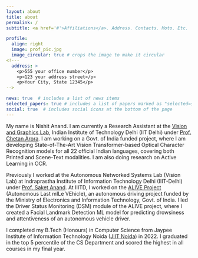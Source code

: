 ```yaml
---
layout: about
title: about
permalink: /
subtitle: <a href='#'>Affiliations</a>. Address. Contacts. Moto. Etc.

profile:
  align: right
  image: prof_pic.jpg
  image_circular: true # crops the image to make it circular
<!---
  address: >
    <p>555 your office number</p>
    <p>123 your address street</p>
    <p>Your City, State 12345</p>
-->

news: true  # includes a list of news items
selected_papers: true # includes a list of papers marked as "selected={true}"
social: true  # includes social icons at the bottom of the page
---
```


My name is Nishit Anand. I am currently a Research Assistant at the [Vision and Graphics Lab](https://vision-iitd.github.io/), Indian Institute of Technology Delhi (IIT Delhi) under [Prof. Chetan Arora](https://www.cse.iitd.ac.in/~chetan/). I am working on a Govt. of India funded project, where I am developing State-of-The-Art Vision Transformer-based Optical Character Recognition models for all 22 official Indian languages, covering both Printed and Scene-Text modalities. I am also doing research on Active Learning in OCR. 

Previously I worked at the Autonomous Networked Systems Lab (Vision Lab) at Indraprastha Institute of Information Technology Delhi (IIIT-Delhi) under [Prof. Saket Anand](https://www.iiitd.ac.in/anands). At IIITD, I worked on the [ALIVE Project](https://sites.google.com/iiitd.ac.in/iiitd-alive/home) (Autonomous Last mILe VEhicle), an autonomous driving project funded by the Ministry of Electronics and Information Technology, Govt. of India. I led the Driver Status Monitoring (DSM) module of the ALIVE project, where I  created a Facial Landmark Detection ML model for predicting drowsiness and attentiveness of an autonomous vehicle driver. 

I completed my B.Tech (Honours) in Computer Science from Jaypee Institute of Information Technology Noida ([JIIT Noida](https://www.jiit.ac.in/)) in 2022. I graduated in the top 5 percentile of the CS Department and scored the highest in all courses in my final year.

<!---
Write your biography here. Tell the world about yourself. Link to your favorite [subreddit](http://reddit.com). You can put a picture in, too. The code is already in, just name your picture `prof_pic.jpg` and put it in the `img/` folder.

Put your address / P.O. box / other info right below your picture. You can also disable any these elements by editing `profile` property of the YAML header of your `_pages/about.md`. Edit `_bibliography/papers.bib` and Jekyll will render your [publications page](/al-folio/publications/) automatically.

Link to your social media connections, too. This theme is set up to use [Font Awesome icons](http://fortawesome.github.io/Font-Awesome/) and [Academicons](https://jpswalsh.github.io/academicons/), like the ones below. Add your Facebook, Twitter, LinkedIn, Google Scholar, or just disable all of them.
-->
